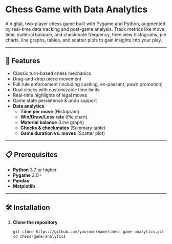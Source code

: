 # Chess Game with Data Analytics

A digital, two-player chess game built with Pygame and Python, augmented by real-time data tracking and post-game analysis.  Track metrics like move time, material balance, and checkmate frequency, then view histograms, pie charts, line graphs, tables, and scatter plots to gain insights into your play.

---

## 🔑 Features

- Classic turn-based chess mechanics  
- Drag-and-drop piece movement  
- Full rule enforcement (including castling, en-passant, pawn promotion)  
- Dual clocks with customizable time limits  
- Real-time highlights of legal moves  
- Game state persistence & undo support  
- **Data analytics**:  
  - **Time per move** (Histogram)  
  - **Win/Draw/Loss rate** (Pie chart)  
  - **Material balance** (Line graph)  
  - **Checks & checkmates** (Summary table)  
  - **Game duration vs. moves** (Scatter plot)  

---

## 📋 Prerequisites

- **Python** 3.7 or higher  
- **Pygame** 2.0+  
- **Pandas**  
- **Matplotlib**

---

## 🛠 Installation

1. **Clone the repository**  
   ```bash
   git clone https://github.com/yourusername/chess-game-analytics.git
   cd chess-game-analytics

